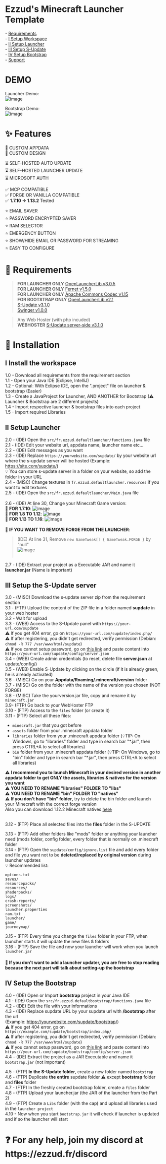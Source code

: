 # Ezzud's Minecraft Launcher Template

<p>
- <a href="https://github.com/Ezzud/minecraftlauncher-template/tree/main#-requirements">Requirements</a><br />
- <a href="https://github.com/Ezzud/minecraftlauncher-template/tree/main#i-install-the-workspace">I Setup Workspace</a><br />
- <a href="https://github.com/Ezzud/minecraftlauncher-template/tree/main#ii-setup-launcher">II Setup Launcher</a><br />
- <a href="https://github.com/Ezzud/minecraftlauncher-template/tree/main#iii-setup-the-s-update-server">III Setup S-Update</a><br />
- <a href="https://github.com/Ezzud/minecraftlauncher-template/tree/main#iv-setup-the-bootstrap">IV Setup Bootstrap</a><br />
- <a href="https://github.com/Ezzud/minecraftlauncher-template/tree/main#-for-any-help-join-my-discord-at-httpsezzudfrdiscord">Support</a><br />
</p>


<h1>DEMO</h1>

Launcher Demo:<br/>
![image](https://user-images.githubusercontent.com/44119886/188251148-1d898248-5af0-4d96-801d-9c5c328ff515.png)<br/>

Bootstrap Demo:<br/>
![image](https://user-images.githubusercontent.com/44119886/188251161-403a879a-3083-4237-b76f-8f8e442f9ca1.png)<br/>


<h1>✨ Features</h1>

<p>

🎈 CUSTOM APPDATA<br />
🎈 CUSTOM DESIGN<br />

⌛ SELF-HOSTED AUTO UPDATE<br />
⌛ SELF-HOSTED LAUNCHER UPDATE<br />
⌛ MICROSOFT AUTH<br />

✅ MCP COMPATIBLE<br />
✅ FORGE OR VANILLA COMPATIBLE<br />
✅ **1.7.10 -> 1.13.2** Tested

⭐ EMAIL SAVER<br />
⭐ PASSWORD ENCRYPTED SAVER<br />
⭐ RAM SELECTOR<br />
⭐ EMERGENCY BUTTON<br />
⭐ SHOW/HIDE EMAIL OR PASSWORD FOR STREAMING<br />
⭐ EASY TO CONFIGURE<br />

</p>

<h1>🛑 Requirements</h1>

<p>

> **FOR LAUNCHER ONLY** [OpenLauncherLib v3.0.5](https://ezzud.fr/others/openlauncherlib-3.0.5.jar)<br />
> **FOR LAUNCHER ONLY** [Fernet v1.5.0](https://ezzud.fr/others/fernet-java8-1.5.0.jar)<br />
> **FOR LAUNCHER ONLY** [Apache Commons Codec v1.15](commons-codec-1.15.jar)<br />
> **FOR BOOTSTRAP ONLY** [OpenLauncherLib v2.1](https://ezzud.fr/others/openlauncherlib-2.1-SNAPSHOT.jar)<br />
> [S-Update v3.1.0](https://ezzud.fr/others/s-update-3.1.0-BETA.jar)<br />
> [Swinger v1.0.0](https://ezzud.fr/others/swinger-1.0.0-BETA.jar)<br />

> Any Web Hoster (with php incuded)<br />
> **WEBHOSTER** [S-Update server-side v3.1.0](https://github.com/Litarvan/S-Update-Server/releases/download/3.1.0-BETA/s-update-server-3.1.0.zip)<br />


</p>

<h1>📜 Installation</h1>

<h2>I Install the workspace</h2>
<p>

1.0 - Download all requirements from the requirement section <br />
1.1 - Open your Java IDE (Eclipse, IntelliJ)<br />
1.2 - Optional: With Eclipse IDE, open the ".project" file on launcher & bootstrap (Easier)<br />
1.3 - Create a JavaProject for Launcher, AND ANOTHER for Bootstrap (⚠ Launcher & Bootstrap are 2 different projects)<br />
1.4 - Import respective launcher & bootstrap files into each project<br />
1.5 - Import required Libraries<br />


</p>

<h2>II Setup Launcher</h2>

<p>

2.0 - (IDE) Open the `src/fr.ezzud.defaultlauncher/functions.java` file<br />
2.1 - (IDE) Edit your website url, appdata name, launcher name etc...<br />
2.2 - (IDE) Edit messages as you want<br />
2.3 - (IDE) Replace `https://yourwebsite.com/supdate/` by your website url where the s-update server will be hosted (Example: https://site.com/supdate/)<br />
💡 You can store s-update server in a folder on your website, so add the folder in your URL<br />
2.4 - (MISC) Change textures in `fr.ezzud.defaultlauncher.resources` if you want to edit textures<br />
2.5 - (IDE) Open the `src/fr.ezzud.defaultlauncher/Main.java` file<br /><br />
2.6 - (IDE) At line 30, Change your Minecraft Game version:<br />
📢 **FOR 1.7.10**: ![image](https://user-images.githubusercontent.com/44119886/188249478-bf22ceeb-5f90-47e4-9dcc-dc2720e6d366.png)<br />
📢 **FOR 1.8 TO 1.12**: ![image](https://user-images.githubusercontent.com/44119886/188249487-4c8b31fe-f704-43d7-931e-ae2d28b5ad55.png)<br />
📢 **FOR 1.13 TO 1.16**: ![image](https://user-images.githubusercontent.com/44119886/188249508-81200964-2a38-4fa3-8439-e8e4c09de230.png)<br /><br />
📢 **IF YOU WANT TO REMOVE FORGE FROM THE LAUNCHER**: <br />
        <p>
> (IDE) At line 31, Remove `new GameTweak[] { GameTweak.FORGE }` by "null"<br />
        ![image](https://user-images.githubusercontent.com/44119886/188250349-318d708c-bda2-4099-8a0d-afac735e8678.png)<br /><br />
</p>


2.7 - (IDE) Extract your project as a Executable JAR and name it **launcher.jar** (Name is important)<br />

</p>

<h2>III Setup the S-Update server</h2>

<p>

3.0 - (MISC) Download the s-update server zip from the requirement section<br />
3.1 - (FTP) Upload the content of the ZIP file in a folder named **supdate** in your web hoster<br />
3.2 - Wait for upload<br />
3.3 - (WEB) Access to the S-Update panel with `https://your-url.com/supdate`<br />
  ⚠ If you get 404 error, go on `https://your-url.com/supdate/index.php/`<br />
  ⚠ If after registering, you didn't get redirected, verify permission (Debian: `chmod -R 777 /var/www/html/supdate`)<br />
  ⚠ If you cannot setup password, go on <a href="https://ezzud.fr/download/server.json">this link</a> and paste content into `https://your-url.com/supdate/config/server.json`<br />
3.4 - (WEB) Create admin credentials (to reset, delete file **server.json** at update/config/)<br />
3.5 - (WEB) Enable S-Update by clicking on the circle (if it is already green, he is already activated) <br />
3.6 - (MISC) Go on your **Appdata/Roaming/.minecraft/version** folder<br />
3.7 - (MISC) Go on the folder with the name of the version you chosen (NOT FORGE)<br />
3.8 - (MISC) Take the yourversion.jar file, copy and rename it by `minecraft.jar`<br />
3.9- (FTP) Go back to your WebHoster FTP<br />
3.10 - (FTP) Access to the `files` folder (or create it)<br />
3.11 - (FTP) Select all these files:<br>
  - `minecraft.jar` that you got before
  - `assets` folder from your .minecraft appdata folder
  - `libraries` folder from your .minecraft appdata folder (💡TIP: On Windows, go to "libraries" folder and type in search bar "*.jar", then press CTRL+A to select all libraries)
  - `bin` folder from your .minecraft appdata folder (💡TIP: On Windows, go to "bin" folder and type in search bar "*.jar", then press CTRL+A to select all libraries)


⚠ **I recommend you to launch Minecraft in your desired version in another appdata folder to get ONLY the assets, libraries & natives for the version you want**<br />
⚠ **YOU NEED TO RENAME "libraries" FOLDER TO "libs"**<br />
⚠ **YOU NEED TO RENAME "bin" FOLDER TO "natives"**<br />
⚠ **If you don't have "bin" folder**, try to delete the bin folder and launch your Minecraft with the correct forge version<br />
Also you can download 1.12.2 Minecraft natives <a href="https://ezzud.fr/download/1.12.2-natives.zip">here</a><br /><br />
  
3.12 - (FTP) Place all selected files into the **files** folder in the S-UPDATE

3.13 - (FTP) Add other folders like "mods" folder or anything your launcher need (mods folder, config folder, every folder that is normally on .minecraft folder<br />
3.14 - (FTP) Open the `supdate/config/ignore.list` file and add every folder and file you want not to be **deleted/replaced by original version** during launcher updates<br />
💡 Recommended list:<br>
  ```
  options.txt
  saves/
  resourcepacks/
  resources/
  shaderpacks/
  logs/
  crash-reports/
  screenshots/
  launcher.properties
  ram.txt
  launcher/
  game/
  journeymap/
  ```
3.15 - (FTP) Every time you change the `files` folder in your FTP, when launcher starts it will update the new files & folders<br />
3.16 - (FTP) Save the file and now your launcher will work when you launch `launcher.jar`<br />

<h4>🎤 If you don't want to add a launcher updater, you are free to stop reading because the next part will talk about setting-up the bootstrap</h4>

</p>


<h2>IV Setup the Bootstrap</h2>

<p>

4.0 - (IDE) Open or Import **bootstrap** project in your Java IDE <br />
4.1 - (IDE) Open the `src/fr.ezzud.defaultbootstrap/functions.java` file<br />
4.2 - (IDE) Edit the file with your informations<br />
4.3 - (IDE) Replace supdate URL by your supdate url with **/bootstrap** after the url<br />(Example: https://yourwebsite.com/supdate/bootstrap/)<br>
  ⚠ If you get 404 error, go on `https://example.com/supdate/bootstrap/index.php/`<br />
  ⚠ If after registering, you didn't get redirected, verify permission (Debian: `chmod -R 777 /var/www/html/supdate`)<br />
  ⚠ If you cannot setup password, go on <a href="https://ezzud.fr/download/server.json">this link</a> and paste content into `https://your-url.com/supdate/bootstrap/config/server.json`<br />
4.4 - (IDE) Extract the project as a JAR Executable and name it `bootstrap.jar` (not important)<br />

4.5 - (FTP) **In the S-Update folder**, create a new folder named `bootstrap`<br />
4.6 - (FTP) Duplicate __the entire__ supdate folder ⚠ except **bootstrap** folder and **files** folder<br />
4.7 - (FTP) In the freshly created bootstrap folder, create a `files` folder<br />
4.8 - (FTP) Upload your launcher.jar (the JAR of the launcher from the Part 2)<br />
4.9 - (FTP) Create a `Libs` folder (with the cap) and upload all libraries used in the `launcher project`<br />
4.10 - Now when you start `bootstrap.jar` it will check if launcher is updated and if so the launcher will start<br />

</p>

<h1>❓ For any help, join my discord at https://ezzud.fr/discord</h1>
